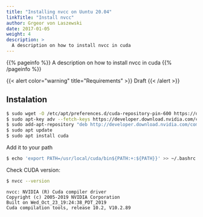 ```yaml
---
title: "Installing nvcc on Uuntu 20.04"
linkTitle: "Install nvcc"
author: Grgeor von Laszewski
date: 2017-01-05
weight: 4
description: >
  A description on how to install nvcc in cuda
---
```


{{% pageinfo %}}
  A description on how to install nvcc in cuda
{{% /pageinfo %}}


{{< alert color="warning" title="Requirements" >}}
Draft
{{< /alert >}}


## Instalation

```bash
$ sudo wget -O /etc/apt/preferences.d/cuda-repository-pin-600 https://developer.download.nvidia.com/compute/cuda/repos/ubuntu2004/x86_64/cuda-ubuntu2004.pin
$ sudo apt-key adv --fetch-keys https://developer.download.nvidia.com/compute/cuda/repos/ubuntu2004/x86_64/7fa2af80.pub
$ sudo add-apt-repository "deb http://developer.download.nvidia.com/compute/cuda/repos/ubuntu2004/x86_64/ /"
$ sudo apt update
$ sudo apt install cuda
```

Add it to your path

```bash
$ echo 'export PATH=/usr/local/cuda/bin${PATH:+:${PATH}}' >> ~/.bashrc
```

Check CUDA version:

```bash
$ nvcc --version
```

```
nvcc: NVIDIA (R) Cuda compiler driver
Copyright (c) 2005-2019 NVIDIA Corporation
Built on Wed_Oct_23_19:24:38_PDT_2019
Cuda compilation tools, release 10.2, V10.2.89
```